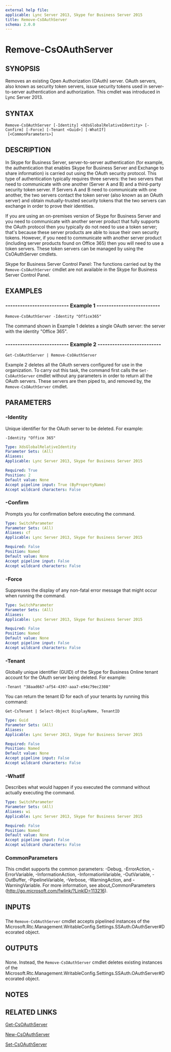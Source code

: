 ```yaml
---
external help file: 
applicable: Lync Server 2013, Skype for Business Server 2015
title: Remove-CsOAuthServer
schema: 2.0.0
---
```


# Remove-CsOAuthServer

## SYNOPSIS
Removes an existing Open Authorization (OAuth) server.
OAuth servers, also known as security token servers, issue security tokens used in server-to-server authentication and authorization.
This cmdlet was introduced in Lync Server 2013.


## SYNTAX

```
Remove-CsOAuthServer [-Identity] <XdsGlobalRelativeIdentity> [-Confirm] [-Force] [-Tenant <Guid>] [-WhatIf]
 [<CommonParameters>]
```

## DESCRIPTION
In Skype for Business Server, server-to-server authentication (for example, the authentication that enables Skype for Business Server and Exchange to share information) is carried out using the OAuth security protocol.
This type of authentication typically requires three servers: the two servers that need to communicate with one another (Server A and B) and a third-party security token server.
If Servers A and B need to communicate with one another, the two servers contact the token server (also known as an OAuth server) and obtain mutually-trusted security tokens that the two servers can exchange in order to prove their identities.

If you are using an on-premises version of Skype for Business Server and you need to communicate with another server product that fully supports the OAuth protocol then you typically do not need to use a token server; that's because these server products are able to issue their own security tokens.
However, if you need to communicate with another server product (including server products found on Office 365) then you will need to use a token servers.
These token servers can be managed by using the CsOAuthServer cmdlets.

Skype for Business Server Control Panel: The functions carried out by the `Remove-CsOAuthServer` cmdlet are not available in the Skype for Business Server Control Panel.


## EXAMPLES

### -------------------------- Example 1 --------------------------
```
Remove-CsOAuthServer -Identity "Office365"
```

The command shown in Example 1 deletes a single OAuth server: the server with the identity "Office 365".


### -------------------------- Example 2 --------------------------
```
Get-CsOAuthServer | Remove-CsOAuthServer
```

Example 2 deletes all the OAuth servers configured for use in the organization.
To carry out this task, the command first calls the `Get-CsOAuthServer` cmdlet without any parameters in order to return all the OAuth servers.
These servers are then piped to, and removed by, the `Remove-CsOAuthServer` cmdlet.


## PARAMETERS

### -Identity
Unique identifier for the OAuth server to be deleted.
For example:

`-Identity "Office 365"`

```yaml
Type: XdsGlobalRelativeIdentity
Parameter Sets: (All)
Aliases: 
Applicable: Lync Server 2013, Skype for Business Server 2015

Required: True
Position: 2
Default value: None
Accept pipeline input: True (ByPropertyName)
Accept wildcard characters: False
```

### -Confirm
Prompts you for confirmation before executing the command.

```yaml
Type: SwitchParameter
Parameter Sets: (All)
Aliases: cf
Applicable: Lync Server 2013, Skype for Business Server 2015

Required: False
Position: Named
Default value: None
Accept pipeline input: False
Accept wildcard characters: False
```

### -Force
Suppresses the display of any non-fatal error message that might occur when running the command.

```yaml
Type: SwitchParameter
Parameter Sets: (All)
Aliases: 
Applicable: Lync Server 2013, Skype for Business Server 2015

Required: False
Position: Named
Default value: None
Accept pipeline input: False
Accept wildcard characters: False
```

### -Tenant
Globally unique identifier (GUID) of the Skype for Business Online tenant account for the OAuth server being deleted.
For example:

`-Tenant "38aad667-af54-4397-aaa7-e94c79ec2308"`

You can return the tenant ID for each of your tenants by running this command:

`Get-CsTenant | Select-Object DisplayName, TenantID`



```yaml
Type: Guid
Parameter Sets: (All)
Aliases: 
Applicable: Lync Server 2013, Skype for Business Server 2015

Required: False
Position: Named
Default value: None
Accept pipeline input: False
Accept wildcard characters: False
```

### -WhatIf
Describes what would happen if you executed the command without actually executing the command.

```yaml
Type: SwitchParameter
Parameter Sets: (All)
Aliases: wi
Applicable: Lync Server 2013, Skype for Business Server 2015

Required: False
Position: Named
Default value: None
Accept pipeline input: False
Accept wildcard characters: False
```

### CommonParameters
This cmdlet supports the common parameters: -Debug, -ErrorAction, -ErrorVariable, -InformationAction, -InformationVariable, -OutVariable, -OutBuffer, -PipelineVariable, -Verbose, -WarningAction, and -WarningVariable. For more information, see about_CommonParameters (http://go.microsoft.com/fwlink/?LinkID=113216).

## INPUTS

###  
The `Remove-CsOAuthServer` cmdlet accepts pipelined instances of the Microsoft.Rtc.Management.WritableConfig.Settings.SSAuth.OAuthServer#Decorated object.

## OUTPUTS

###  
None.
Instead, the `Remove-CsOAuthServer` cmdlet deletes existing instances of the Microsoft.Rtc.Management.WritableConfig.Settings.SSAuth.OAuthServer#Decorated object.

## NOTES

## RELATED LINKS

[Get-CsOAuthServer]()

[New-CsOAuthServer]()

[Set-CsOAuthServer]()
